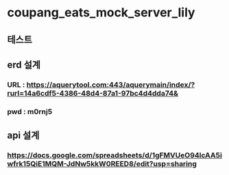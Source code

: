 # coupang_eats_mock_server_lily
## 테스트
## erd 설계 
### URL : https://aquerytool.com:443/aquerymain/index/?rurl=14a6cdf5-4386-48d4-87a1-97bc4d4dda74&
### pwd : m0rnj5

## api 설계
### https://docs.google.com/spreadsheets/d/1gFMVUeO94lcAA5iwfrk15QiE1MQM-JdNw5kkW0REED8/edit?usp=sharing

